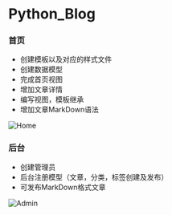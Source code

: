 # Python_Blog

### 首页
* 创建模板以及对应的样式文件
* 创建数据模型
* 完成首页视图
* 增加文章详情
* 编写视图，模板继承
* 增加文章MarkDown语法

![Home](https://fjun.oss-cn-qingdao.aliyuncs.com/Home.png?Expires=1524222535&OSSAccessKeyId=TMP.AQHwhw69gejRMKbDV_SCpO-0iFbCdOALOAwb39bCvlT1Il4gvAWhqL2V2giNADAtAhUA0Aux_gcNmwSJ7Qtd8uyi3lsZBJoCFGZHDwVSvEImlZEmPvldIkjHLCvN&Signature=ifWcwKr%2FPxG%2FTWzGYxhzqX4QiSY%3D)

### 后台
* 创建管理员
* 后台注册模型（文章，分类，标签创建及发布）
* 可发布MarkDown格式文章

![Admin](https://fjun.oss-cn-qingdao.aliyuncs.com/Admin.png?Expires=1524222590&OSSAccessKeyId=TMP.AQHwhw69gejRMKbDV_SCpO-0iFbCdOALOAwb39bCvlT1Il4gvAWhqL2V2giNADAtAhUA0Aux_gcNmwSJ7Qtd8uyi3lsZBJoCFGZHDwVSvEImlZEmPvldIkjHLCvN&Signature=D7jmGR7QL4F3%2FP%2F6f9sNRLhbvdo%3D)
